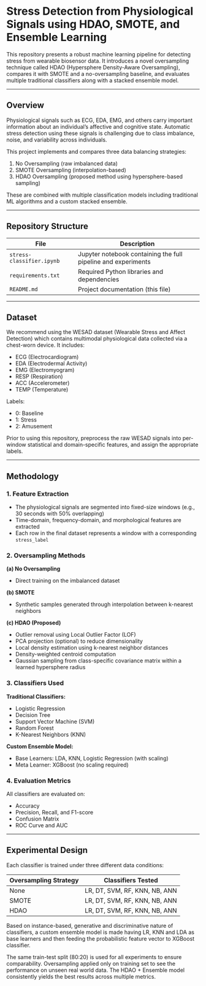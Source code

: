 # Stress Detection from Physiological Signals using HDAO, SMOTE, and Ensemble Learning

This repository presents a robust machine learning pipeline for detecting stress from wearable biosensor data. It introduces a novel oversampling technique called HDAO (Hypersphere Density-Aware Oversampling), compares it with SMOTE and a no-oversampling baseline, and evaluates multiple traditional classifiers along with a stacked ensemble model.

---

## Overview

Physiological signals such as ECG, EDA, EMG, and others carry important information about an individual’s affective and cognitive state. Automatic stress detection using these signals is challenging due to class imbalance, noise, and variability across individuals.

This project implements and compares three data balancing strategies:

1. No Oversampling (raw imbalanced data)
2. SMOTE Oversampling (interpolation-based)
3. HDAO Oversampling (proposed method using hypersphere-based sampling)

These are combined with multiple classification models including traditional ML algorithms and a custom stacked ensemble.

---

## Repository Structure

| File                     | Description                                                             |
|--------------------------|-------------------------------------------------------------------------|
| `stress-classifier.ipynb`| Jupyter notebook containing the full pipeline and experiments           |
| `requirements.txt`       | Required Python libraries and dependencies                              |
| `README.md`              | Project documentation (this file)                                       |

---

## Dataset

We recommend using the WESAD dataset (Wearable Stress and Affect Detection) which contains multimodal physiological data collected via a chest-worn device. It includes:

- ECG (Electrocardiogram)
- EDA (Electrodermal Activity)
- EMG (Electromyogram)
- RESP (Respiration)
- ACC (Accelerometer)
- TEMP (Temperature)

Labels:  
- 0: Baseline  
- 1: Stress  
- 2: Amusement

Prior to using this repository, preprocess the raw WESAD signals into per-window statistical and domain-specific features, and assign the appropriate labels.

---

## Methodology

### 1. Feature Extraction

- The physiological signals are segmented into fixed-size windows (e.g., 30 seconds with 50% overlapping)
- Time-domain, frequency-domain, and morphological features are extracted
- Each row in the final dataset represents a window with a corresponding `stress_label`

### 2. Oversampling Methods

**(a) No Oversampling**  
- Direct training on the imbalanced dataset

**(b) SMOTE**  
- Synthetic samples generated through interpolation between k-nearest neighbors

**(c) HDAO (Proposed)**  
- Outlier removal using Local Outlier Factor (LOF)
- PCA projection (optional) to reduce dimensionality
- Local density estimation using k-nearest neighbor distances
- Density-weighted centroid computation
- Gaussian sampling from class-specific covariance matrix within a learned hypersphere radius

### 3. Classifiers Used

**Traditional Classifiers:**
- Logistic Regression
- Decision Tree
- Support Vector Machine (SVM)
- Random Forest
- K-Nearest Neighbors (KNN)

**Custom Ensemble Model:**
- Base Learners: LDA, KNN, Logistic Regression (with scaling)
- Meta Learner: XGBoost (no scaling required)

### 4. Evaluation Metrics

All classifiers are evaluated on:
- Accuracy
- Precision, Recall, and F1-score
- Confusion Matrix
- ROC Curve and AUC

---

## Experimental Design

Each classifier is trained under three different data conditions:

| Oversampling Strategy | Classifiers Tested                    |
|------------------------|--------------------------------------|
| None                  | LR, DT, SVM, RF, KNN, NB, ANN         |
| SMOTE                 | LR, DT, SVM, RF, KNN, NB, ANN         |
| HDAO                  | LR, DT, SVM, RF, KNN, NB, ANN         |

Based on instance-based, generative and discriminative nature of classifiers, a custom ensemble model is made having LR, KNN and LDA as base learners and then feeding the probabilistic feature vector to XGBoost classifier. 

The same train-test split (80:20) is used for all experiments to ensure comparability. Oversampling applied only on training set to see the performance on unseen real world data. 
The HDAO + Ensemble model consistently yields the best results across multiple metrics.

